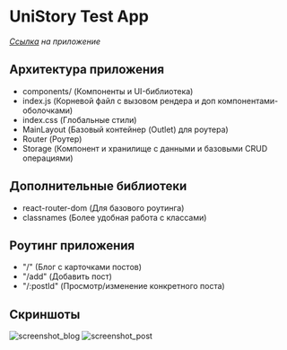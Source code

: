 # UniStory Test App

_[Ссылка](https://velvety-hummingbird-0dbf04.netlify.app/) на приложение_

## Архитектура приложения

-   сomponents/ (Компоненты и UI-библиотека)
-   index.js (Корневой файл с вызовом рендера и доп компонентами-оболочками)
-   index.css (Глобальные стили)
-   MainLayout (Базовый контейнер (Outlet) для роутера)
-   Router (Роутер)
-   Storage (Компонент и хранилище с данными и базовыми CRUD операциями)

## Дополнительные библиотеки

-   react-router-dom (Для базового роутинга)
-   classnames (Более удобная работа с классами)

## Роутинг приложения

-   "/" (Блог с карточками постов)
-   "/add" (Добавить пост)
-   "/:postId" (Просмотр/изменение конкретного поста)

## Скриншоты
![screenshot_blog](https://user-images.githubusercontent.com/91529586/163883838-bb47937f-776b-47b2-b3bb-22191fb4aa72.png)
![screenshot_post](https://user-images.githubusercontent.com/91529586/163883853-c34816d1-77f6-4505-af3f-908c0902aecb.png)


